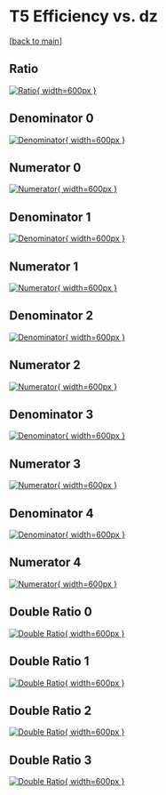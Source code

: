 # T5 Efficiency vs. dz

[[back to main](./)]



## Ratio

[![Ratio](../mtv/var/T5_loweta_11_-1_eff_dz.png){ width=600px }](../mtv/var/T5_loweta_11_-1_eff_dz.pdf)

## Denominator 0

[![Denominator](../mtv/den/T5_loweta_11_-1_eff_dz_den0.png){ width=600px }](../mtv/den/T5_loweta_11_-1_eff_dz_den0.pdf)

## Numerator 0

[![Numerator](../mtv/num/T5_loweta_11_-1_eff_dz_num0.png){ width=600px }](../mtv/num/T5_loweta_11_-1_eff_dz_num0.pdf)

## Denominator 1

[![Denominator](../mtv/den/T5_loweta_11_-1_eff_dz_den1.png){ width=600px }](../mtv/den/T5_loweta_11_-1_eff_dz_den1.pdf)

## Numerator 1

[![Numerator](../mtv/num/T5_loweta_11_-1_eff_dz_num1.png){ width=600px }](../mtv/num/T5_loweta_11_-1_eff_dz_num1.pdf)

## Denominator 2

[![Denominator](../mtv/den/T5_loweta_11_-1_eff_dz_den2.png){ width=600px }](../mtv/den/T5_loweta_11_-1_eff_dz_den2.pdf)

## Numerator 2

[![Numerator](../mtv/num/T5_loweta_11_-1_eff_dz_num2.png){ width=600px }](../mtv/num/T5_loweta_11_-1_eff_dz_num2.pdf)

## Denominator 3

[![Denominator](../mtv/den/T5_loweta_11_-1_eff_dz_den3.png){ width=600px }](../mtv/den/T5_loweta_11_-1_eff_dz_den3.pdf)

## Numerator 3

[![Numerator](../mtv/num/T5_loweta_11_-1_eff_dz_num3.png){ width=600px }](../mtv/num/T5_loweta_11_-1_eff_dz_num3.pdf)

## Denominator 4

[![Denominator](../mtv/den/T5_loweta_11_-1_eff_dz_den4.png){ width=600px }](../mtv/den/T5_loweta_11_-1_eff_dz_den4.pdf)

## Numerator 4

[![Numerator](../mtv/num/T5_loweta_11_-1_eff_dz_num4.png){ width=600px }](../mtv/num/T5_loweta_11_-1_eff_dz_num4.pdf)

## Double Ratio 0

[![Double Ratio](../mtv/ratio/T5_loweta_11_-1_eff_dz_ratio0.png){ width=600px }](../mtv/ratio/T5_loweta_11_-1_eff_dz_ratio0.pdf)

## Double Ratio 1

[![Double Ratio](../mtv/ratio/T5_loweta_11_-1_eff_dz_ratio1.png){ width=600px }](../mtv/ratio/T5_loweta_11_-1_eff_dz_ratio1.pdf)

## Double Ratio 2

[![Double Ratio](../mtv/ratio/T5_loweta_11_-1_eff_dz_ratio2.png){ width=600px }](../mtv/ratio/T5_loweta_11_-1_eff_dz_ratio2.pdf)

## Double Ratio 3

[![Double Ratio](../mtv/ratio/T5_loweta_11_-1_eff_dz_ratio3.png){ width=600px }](../mtv/ratio/T5_loweta_11_-1_eff_dz_ratio3.pdf)

